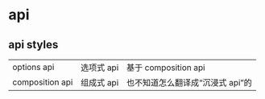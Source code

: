 # api

## api styles

|                 |            |                                  |
| --------------- | ---------- | -------------------------------- |
| options api     | 选项式 api | 基于 composition api             |
| composition api | 组成式 api | 也不知道怎么翻译成“沉浸式 api”的 |
